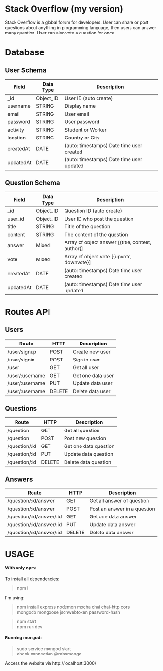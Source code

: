 # Stack Overflow (my version)

Stack Overflow is a global forum for developers. User can share or post questions about anything in programming language, then users can answer many question. User can also vote a question for once.


# Database

## User Schema

  **Field**  |  **Data Type**  |              **Description**
-------------|-----------------|-------------------------------------------
| _id        | Object_ID       | User ID (auto create)
| username   | STRING          | Display name
| email      | STRING          | User email
| password   | STRING          | User password
| activity   | STRING          | Student or Worker
| location   | STRING          | Country or City
| createdAt  | DATE            | (auto: timestamps) Date time user created
| updatedAt  | DATE            | (auto: timestamps) Date time user updated

## Question Schema

  **Field**  |  **Data Type**  |                **Description**
-------------|-----------------|--------------------------------------------------
| _id        | Object_ID       | Question ID (auto create)
| user_id    | Object_ID       | User ID who post the question
| title      | STRING          | Title of the question
| content    | STRING          | The content of the question
| answer     | Mixed           | Array of object answer [{title, content, author}]
| vote       | Mixed           | Array of object vote [{upvote, downvote}]
| createdAt  | DATE            | (auto: timestamps) Date time user created
| updatedAt  | DATE            | (auto: timestamps) Date time user updated

# Routes API

## Users

  **Route**           |    **HTTP**   |                **Description**
----------------------|---------------|--------------------------------------------------
|/user/signup         | POST          | Create new user
|/user/signin         | POST          | Sign in user
|/user                | GET           | Get all user
|/user/:username      | GET           | Get one data user
|/user/:username      | PUT           | Update data user
|/user/:username      | DELETE        | Delete data user

## Questions

  **Route**          |    **HTTP**   |                **Description**
---------------------|---------------|--------------------------------------------------
| /question          | GET           | Get all question
| /question          | POST          | Post new question
| /question/:id      | GET           | Get one data question
| /question/:id      | PUT           | Update data question
| /question/:id      | DELETE        | Delete data question

## Answers

  **Route**           |    **HTTP**   |    **Description**
----------------------|---------------|--------------------------------------------------
| /question/:id/answer         | GET           | Get all answer of question
| /question/:id/answer         | POST          | Post an answer in a question
| /question/:id/answer/:id     | GET           | Get one data answer
| /question/:id/answer/:id     | PUT           | Update data answer
| /question/:id/answer/:id     | DELETE        | Delete data answer

# **USAGE**
#### With only npm:

To install all dependencies:
> npm i <br>

I'm using:
>npm install express nodemon mocha chai chai-http cors <br>
>mongodb mongoose jsonwebtoken password-hash<br>

>npm start <br>
>npm run dev <br>

#### Running mongod:
> sudo service mongod start <br>
> check connection @robomongo <br>

Access the website via http://localhost:3000/
